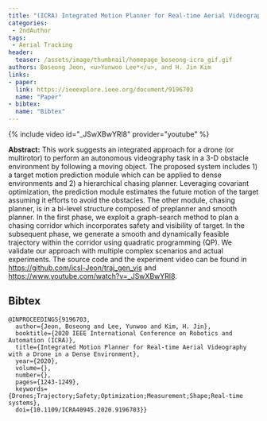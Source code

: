 ```yaml
---
title: "(ICRA) Integrated Motion Planner for Real-time Aerial Videography with a Drone in a Dense Environment"
categories:
 - 2ndAuthor
tags:
 - Aerial Tracking
header:
  teaser: /assets/image/thumbnail/homepage_boseong-icra_gif.gif
authors: Boseong Jeon, <u>Yunwoo Lee*</u>, and H. Jin Kim
links:
- paper:
  link: https://ieeexplore.ieee.org/document/9196703
  name: "Paper"
- bibtex:
  name: "Bibtex"
---
```

{% include video id="_JSwXBwYRl8" provider="youtube" %}

**Abstract:** This work suggests an integrated approach for a drone (or multirotor) to perform an autonomous videography task in a 3-D obstacle environment by following a moving object. The proposed system includes 1) a target motion prediction module which can be applied to dense environments and 2) a hierarchical chasing planner. Leveraging covariant optimization, the prediction module estimates the future motion of the target assuming it efforts to avoid the obstacles. The other module, chasing planner, is in a bi-level structure composed of preplanner and smooth planner. In the first phase, we exploit a graph-search method to plan a chasing corridor which incorporates safety and visibility of target. In the subsequent phase, we generate a smooth and dynamically feasible trajectory within the corridor using quadratic programming (QP). We validate our approach with multiple complex scenarios and actual experiments. The source code and the experiment video can be found in https://github.com/icsl-Jeon/traj_gen_vis and https://www.youtube.com/watch?v=_JSwXBwYRl8.

## Bibtex <a id="bibtex"></a>
```
@INPROCEEDINGS{9196703,
  author={Jeon, Boseong and Lee, Yunwoo and Kim, H. Jin},
  booktitle={2020 IEEE International Conference on Robotics and Automation (ICRA)}, 
  title={Integrated Motion Planner for Real-time Aerial Videography with a Drone in a Dense Environment}, 
  year={2020},
  volume={},
  number={},
  pages={1243-1249},
  keywords={Drones;Trajectory;Safety;Optimization;Measurement;Shape;Real-time systems},
  doi={10.1109/ICRA40945.2020.9196703}}
```